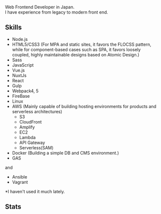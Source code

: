 Web Frontend Developer in Japan.  
I have experience from legacy to modern front end.

## Skills

- Node.js
- HTML5/CSS3 (For MPA and static sites, it favors the FLOCSS pattern, while for component-based cases such as SPA, it favors loosely coupled, highly maintainable designs based on Atomic Design.)
- Sass
- JavaScript
- Vue.js
- NuxtJs
- React
- Gulp
- Webpack4, 5
- FireBase
- Linux
- AWS (Mainly capable of building hosting environments for products and serverless architectures)
  - S3
  - CloudFront
  - Amplify
  - EC2
  - Lambda
  - API Gateway
  - Serverless(SAM)
- Docker (Building a simple DB and CMS environment.)
- GAS

and

- Ansible
- Vagrant

*I haven't used it much lately.

## Stats

<a href="https://github.com/uuki/github-readme-stats">
  <img align="left" src="https://github-readme-stats.vercel.app/api?username=uuki&custom_title=uuki's%20GitHub%20Stats&count_private=true&show_icons=true&hide=contribs" alt="" />
</a>

